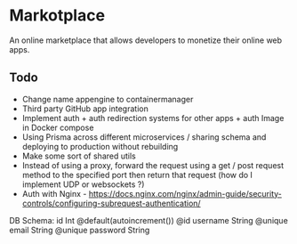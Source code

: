 # Markotplace

An online marketplace that allows developers to monetize their online web apps.

## Todo

-   Change name appengine to containermanager
-   Third party GitHub app integration
-   Implement auth + auth redirection systems for other apps + auth Image in Docker compose
-   Using Prisma across different microservices / sharing schema and deploying to production without rebuilding
-   Make some sort of shared utils
-   Instead of using a proxy, forward the request using a get / post request method to the specified port then return that request (how do I implement UDP or websockets ?)
-   Auth with Nginx - https://docs.nginx.com/nginx/admin-guide/security-controls/configuring-subrequest-authentication/

DB Schema:
id Int @default(autoincrement()) @id
username String @unique
email String @unique
password String
